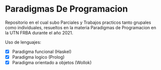 # Paradigmas De Programacion

Repositorio en el cual subo Parciales y Trabajos practicos tanto grupales como individuales, resueltos en la materia Paradigmas de Programacion en la UTN FRBA durante el año 2021.

Uso de lenguajes:
- [x] Paradigma funcional (Haskel)
- [x] Paradigma logico (Prolog)
- [x] Paradigma orientado a objetos (Wollok)
